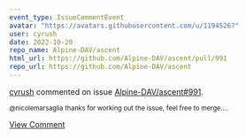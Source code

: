 ```yaml
---
event_type: IssueCommentEvent
avatar: "https://avatars.githubusercontent.com/u/1194526?"
user: cyrush
date: 2022-10-20
repo_name: Alpine-DAV/ascent
html_url: https://github.com/Alpine-DAV/ascent/pull/991
repo_url: https://github.com/Alpine-DAV/ascent
---
```


<a href='https://github.com/cyrush' target='_blank'>cyrush</a> commented on issue <a href='https://github.com/Alpine-DAV/ascent/pull/991' target='_blank'>Alpine-DAV/ascent#991</a>.

<small>@nicolemarsaglia thanks for working out the issue, feel free to merge....</small>

<a href='https://github.com/Alpine-DAV/ascent/pull/991' target='_blank'>View Comment</a>